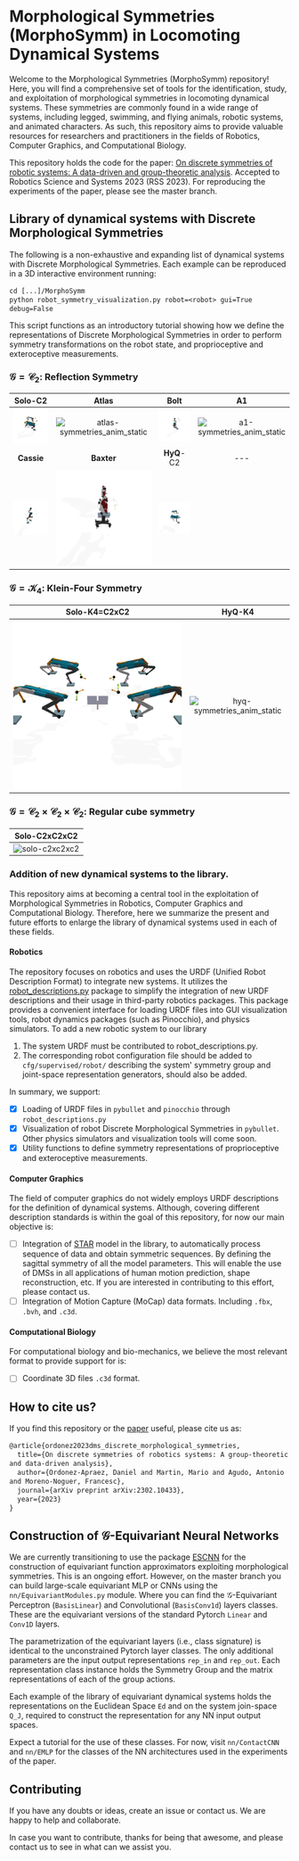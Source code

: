 # Morphological Symmetries (MorphoSymm) in Locomoting Dynamical Systems


Welcome to the Morphological Symmetries (MorphoSymm) repository! Here, you will find a comprehensive set of tools for the identification, study, and exploitation of morphological symmetries in locomoting dynamical systems. These symmetries are commonly found in a wide range of systems, including legged, swimming, and flying animals, robotic systems, and animated characters. As such, this repository aims to provide valuable resources for researchers and practitioners in the fields of Robotics, Computer Graphics, and Computational Biology.



This repository holds the code for the paper: [On discrete symmetries of robotic systems: A data-driven and group-theoretic analysis](https://scholar.google.it/scholar?q=on+discrete+symmetries+of+robotic+systems:+a+data-driven+and+group-theoretic+analysis&hl=en&as_sdt=0&as_vis=1&oi=scholart). 
Accepted to Robotics Science and Systems 2023 (RSS 2023). For reproducing the experiments of the paper, please see the master branch.

## Library of dynamical systems with Discrete Morphological Symmetries 
The following is a non-exhaustive and expanding list of dynamical systems with Discrete Morphological Symmetries. Each example can be
reproduced in a 3D interactive environment running:
```
cd [...]/MorphoSymm
python robot_symmetry_visualization.py robot=<robot> gui=True debug=False
```
This script functions as an introductory tutorial showing how we define the representations of Discrete Morphological Symmetries in order to perform symmetry transformations on the robot state, and proprioceptive and exteroceptive measurements.
### $\mathcal{G}=\mathcal{C}_2$: Reflection Symmetry
|                                       Solo-C2   	                                       |                                                                Atlas   	                                                                |                                      Bolt   	                                       |                                                                A1 	                                                                |   
|:---------------------------------------------------------------------------------------:|:---------------------------------------------------------------------------------------------------------------------------------------:|:-----------------------------------------------------------------------------------:|:----------------------------------------------------------------------------------------------------------------------------------:|
|   ![solo-symmetries_anim_static](paper/animations/solo-C2-symmetries_anim_static.gif)   | 	 ![atlas-symmetries_anim_static](https://user-images.githubusercontent.com/8356912/200183197-94242c57-bd9d-41cb-8a0b-509dceef5cb9.gif) | ![bolt-symmetries_anim_static](paper/animations/bolt-C2-symmetries_anim_static.gif) | ![a1-symmetries_anim_static](https://user-images.githubusercontent.com/8356912/203263932-1258a540-41d9-4b3d-9eb3-b67a840a7f5a.gif) | 	        
 |                                     **Cassie**   	                                      |                                                             **Baxter**   	                                                              |                                    **HyQ**-C2  	                                    |                                                                ---	                                                                |   
| ![cassie-symmetries_anim_static](paper/animations/cassie-C2-symmetries_anim_static.gif) |                         ![baxter-symmetries_anim_static](paper/animations/baxter-C2-symmetries_anim_static.gif)                         | ![bolt-symmetries_anim_static](paper/animations/hyq-C2-symmetries_anim_static.gif)  |

### $\mathcal{G}=\mathcal{K}_4$: Klein-Four Symmetry
|                          Solo-K4=C2xC2   	                           |                                       HyQ-K4   	                                        |   
|:--------------------------------------------------------------------:|:---------------------------------------------------------------------------------------:|
| 	![Solo-K4](paper/animations/solo-Klein4-symmetries_anim_static.gif) | 	 ![hyq-symmetries_anim_static](paper/animations/hyq-Klein4-symmetries_anim_static.gif) | 	        

### $\mathcal{G}=\mathcal{C}_2\times\mathcal{C}_2\times\mathcal{C}_2$: Regular cube symmetry 
|                              Solo-C2xC2xC2   	                               |   
|:----------------------------------------------------------------------------:|
| 	![solo-c2xc2xc2](paper/animations/solo-C2xC2xC2-symmetries_anim_static.gif) | 	        

### Addition of new dynamical systems to the library.

This repository aims at becoming a central tool in the exploitation of Morphological Symmetries in Robotics, Computer Graphics and Computational Biology.
Therefore, here we summarize the present and future efforts to enlarge the library of dynamical systems used in each of these fields.

#### Robotics
The repository focuses on robotics and uses the URDF (Unified Robot Description Format) to integrate new systems. 
It utilizes the [robot_descriptions.py](https://github.com/robot-descriptions/robot_descriptions.py) package to simplify the integration of new URDF descriptions and their usage in 
third-party robotics packages. This package provides a convenient interface for loading URDF files into GUI 
visualization tools, robot dynamics packages (such as Pinocchio), and physics simulators. To add a new robotic system to our library
1. The system URDF must be contributed to robot_descriptions.py.
2. The corresponding robot configuration file should be added to `cfg/supervised/robot/` describing the system' symmetry group and joint-space representation generators, should also be added.

In summary, we support:

- [x] Loading of URDF files in `pybullet` and `pinocchio` through `robot_descriptions.py` 
- [x] Visualization of robot Discrete Morphological Symmetries in `pybullet`. Other physics simulators and visualization tools will come soon. 
- [x] Utility functions to define symmetry representations of proprioceptive and exteroceptive measurements.

#### Computer Graphics

The field of computer graphics do not widely employs URDF descriptions for the definition of dynamical systems. Although, covering different description standards is within the goal of this repository, 
for now our main objective is:

- [ ] Integration of [STAR](https://star.is.tue.mpg.de/) model in the library, to automatically process sequence of data and obtain symmetric sequences. 
By defining the sagittal symmetry of all the model parameters. This will enable the use of DMSs in all applications of human motion prediction, shape reconstruction, etc. 
If you are interested in contributing to this effort, please contact us.
- [ ] Integration of Motion Capture (MoCap) data formats. Including `.fbx`, `.bvh`, and `.c3d`. 

#### Computational Biology

For computational biology and bio-mechanics, we believe the most relevant format to provide support for is:
- [ ] Coordinate 3D files `.c3d` format. 

## How to cite us?
If you find this repository or the [paper](https://scholar.google.it/scholar?q=on+discrete+symmetries+of+robotic+systems:+a+data-driven+and+group-theoretic+analysis&hl=en&as_sdt=0&as_vis=1&oi=scholart) useful, please cite us as:
```
@article{ordonez2023dms_discrete_morphological_symmetries,
  title={On discrete symmetries of robotics systems: A group-theoretic and data-driven analysis},
  author={Ordonez-Apraez, Daniel and Martin, Mario and Agudo, Antonio and Moreno-Noguer, Francesc},
  journal={arXiv preprint arXiv:2302.10433},
  year={2023}
}
```

## Construction of $\mathcal{G}$-Equivariant Neural Networks

We are currently transitioning to use the package [ESCNN](https://github.com/QUVA-Lab/escnn) for the construction of 
equivariant function approximators exploiting morphological symmetries. This is an ongoing effort. However, on the master branch 
you can build large-scale equivariant MLP or CNNs using the `nn/EquivariantModules.py` module. Where you can find the $\mathcal{G}$-Equivariant Perceptron (`BasisLinear`) and Convolutional (`BasisConv1d`) layers classes. 
These are the equivariant versions of the standard Pytorch `Linear` and `Conv1D` layers. 

The parametrization of the equivariant layers (i.e., class signature) is identical to the unconstrained Pytorch layer classes.
The only additional parameters are the input output representations `rep_in` and `rep_out`. 
Each representation class instance holds the Symmetry Group and the matrix representations of each of the group actions.

Each example of the library of equivariant dynamical systems holds the representations on the Euclidean Space `Ed` and 
on the system join-space `Q_J`, required to construct the representation for any NN input output spaces.

Expect a tutorial for the use of these classes. For now, visit `nn/ContactCNN` and `nn/EMLP` for the classes of the 
NN architectures used in the experiments of the paper.

## Contributing

If you have any doubts or ideas, create an issue or contact us. We are happy to help and collaborate.

In case you want to contribute, thanks for being that awesome, and please contact us to see in what can we assist you. 